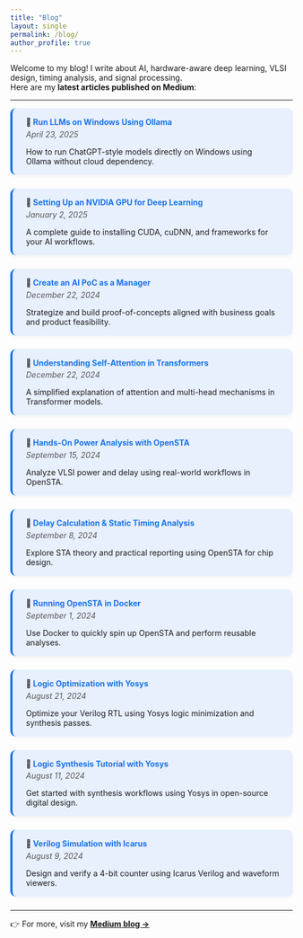 ```yaml
---
title: "Blog"
layout: single
permalink: /blog/
author_profile: true
---
```


<style>
.blog-card {
  border-left: 4px solid #1a73e8;
  background-color: #e8f0fe;
  padding: 1rem 1.5rem;
  margin-bottom: 1.5rem;
  border-radius: 10px;
  box-shadow: 0 2px 6px rgba(0,0,0,0.05);
}

.blog-card h4 {
  margin-top: 0;
  margin-bottom: 0.3rem;
}

.blog-card h4 a {
  color: #1a73e8;
  text-decoration: none;
}

.blog-card h4 a:hover {
  text-decoration: underline;
}

.blog-card .date {
  font-style: italic;
  color: #555;
  margin-bottom: 0.3rem;
}

.blog-card p {
  margin-bottom: 0;
}
</style>

Welcome to my blog! I write about AI, hardware-aware deep learning, VLSI design, timing analysis, and signal processing.  
Here are my **latest articles published on Medium**:

---

<div class="blog-card">
  <h4>🔗 <a href="https://srsapireddy.medium.com/run-large-language-models-in-minutes-on-windows-using-ollama-8ba98d74fdcd" target="_blank">Run LLMs on Windows Using Ollama</a></h4>
  <div class="date">April 23, 2025</div>
  <p>How to run ChatGPT-style models directly on Windows using Ollama without cloud dependency.</p>
</div>

<div class="blog-card">
  <h4>🔗 <a href="https://srsapireddy.medium.com/setting-up-an-nvidia-gpu-for-deep-learning-59bff57b9bd9" target="_blank">Setting Up an NVIDIA GPU for Deep Learning</a></h4>
  <div class="date">January 2, 2025</div>
  <p>A complete guide to installing CUDA, cuDNN, and frameworks for your AI workflows.</p>
</div>

<div class="blog-card">
  <h4>🔗 <a href="https://srsapireddy.medium.com/how-to-create-a-proof-of-concept-poc-for-your-ai-project-as-a-manager-fc0e64751bde" target="_blank">Create an AI PoC as a Manager</a></h4>
  <div class="date">December 22, 2024</div>
  <p>Strategize and build proof-of-concepts aligned with business goals and product feasibility.</p>
</div>

<div class="blog-card">
  <h4>🔗 <a href="https://srsapireddy.medium.com/understanding-self-attention-and-multi-head-attention-in-transformers-05463bb4f095" target="_blank">Understanding Self-Attention in Transformers</a></h4>
  <div class="date">December 22, 2024</div>
  <p>A simplified explanation of attention and multi-head mechanisms in Transformer models.</p>
</div>

<div class="blog-card">
  <h4>🔗 <a href="https://srsapireddy.medium.com/hands-on-power-analysis-with-opensta-a-comprehensive-guide-18c3350ef6ea" target="_blank">Hands-On Power Analysis with OpenSTA</a></h4>
  <div class="date">September 15, 2024</div>
  <p>Analyze VLSI power and delay using real-world workflows in OpenSTA.</p>
</div>

<div class="blog-card">
  <h4>🔗 <a href="https://srsapireddy.medium.com/understanding-delay-calculation-and-static-timing-analysis-using-opensta-a-comprehensive-tutorial-cf01feaa6170" target="_blank">Delay Calculation & Static Timing Analysis</a></h4>
  <div class="date">September 8, 2024</div>
  <p>Explore STA theory and practical reporting using OpenSTA for chip design.</p>
</div>

<div class="blog-card">
  <h4>🔗 <a href="https://srsapireddy.medium.com/a-step-by-step-guide-to-installing-and-running-opensta-in-a-docker-environment-9a2d4b2fbfcd" target="_blank">Running OpenSTA in Docker</a></h4>
  <div class="date">September 1, 2024</div>
  <p>Use Docker to quickly spin up OpenSTA and perform reusable analyses.</p>
</div>

<div class="blog-card">
  <h4>🔗 <a href="https://srsapireddy.medium.com/enhancing-vlsi-designs-with-logic-optimization-using-yosys-8g0h2i3j4k5l" target="_blank">Logic Optimization with Yosys</a></h4>
  <div class="date">August 21, 2024</div>
  <p>Optimize your Verilog RTL using Yosys logic minimization and synthesis passes.</p>
</div>

<div class="blog-card">
  <h4>🔗 <a href="https://srsapireddy.medium.com/enhancing-vlsi-designs-with-logic-optimization-using-yosys-83502d9f7cf5" target="_blank">Logic Synthesis Tutorial with Yosys</a></h4>
  <div class="date">August 11, 2024</div>
  <p>Get started with synthesis workflows using Yosys in open-source digital design.</p>
</div>

<div class="blog-card">
  <h4>🔗 <a href="https://medium.com/@srsapireddy/simulation-based-verification-using-icarus-designing-and-simulating-a-4-bit-synchronous-counter-e3633dbfd76a" target="_blank">Verilog Simulation with Icarus</a></h4>
  <div class="date">August 9, 2024</div>
  <p>Design and verify a 4-bit counter using Icarus Verilog and waveform viewers.</p>
</div>

---

👉 For more, visit my <a href="https://medium.com/@srsapireddy" target="_blank"><strong>Medium blog →</strong></a>
